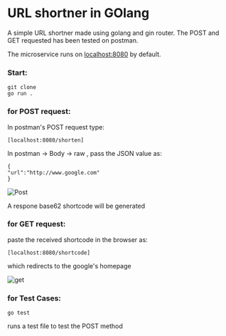 # URL shortner in GOlang

A simple URL shortner made using golang and gin router.
The POST and GET requested has been tested on postman.

The microservice runs on [localhost:8080](http://localhost:8080) by default.

### Start:

    git clone
    go run .

### for POST request:

In postman's POST request type:

    [localhost:8080/shorten]

In postman -> Body -> raw , pass the JSON value as:

    {
    "url":"http://www.google.com"
    }

![Post](https://github.com/Supraav/golang-URL-Shortner/assets/47569979/aae8bf77-3e86-4320-bfac-2132b2b2c1cf)

A respone base62 shortcode will be generated

### for GET request:

paste the received shortcode in the browser as:

    [localhost:8080/shortcode]

which redirects to the google's homepage


![get](https://github.com/Supraav/golang-URL-Shortner/assets/47569979/db06562a-4feb-4302-89d4-257e04868f0e)


### for Test Cases:
    go test

runs a test file to test the POST method











